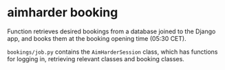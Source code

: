# aimharder booking

Function retrieves desired bookings from a database joined to the Django app, and books them at the booking opening time (05:30 CET).

`bookings/job.py` contains the `AimHarderSession` class, which has functions for logging in, retrieving relevant classes and booking classes.
